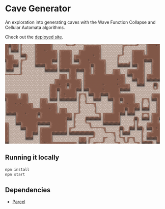 # Cave Generator

An exploration into generating caves with the Wave Function Collapse and Cellular Automata algorithms.

Check out the [deployed site](https://sfritton.github.io/cave-generator).

![A cave generated with Wave Function Collapse](screenshot.png)

## Running it locally

```sh
npm install
npm start
```

## Dependencies

- [Parcel](https://parceljs.org/)
